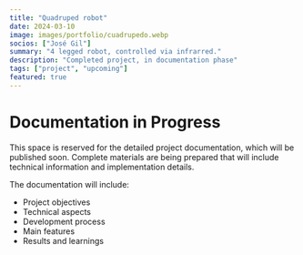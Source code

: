 ```yaml
---
title: "Quadruped robot"
date: 2024-03-10
image: images/portfolio/cuadrupedo.webp
socios: ["José Gil"]
summary: "4 legged robot, controlled via infrarred."
description: "Completed project, in documentation phase"
tags: ["project", "upcoming"]
featured: true
---
```


# Documentation in Progress

This space is reserved for the detailed project documentation, which will be published soon. Complete materials are being prepared that will include technical information and implementation details.

The documentation will include:
- Project objectives
- Technical aspects
- Development process
- Main features
- Results and learnings
